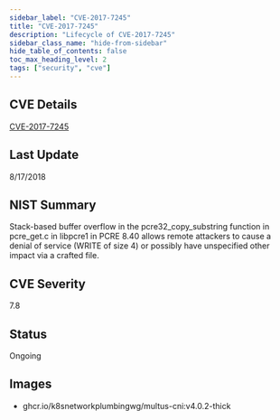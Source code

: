 ```yaml
---
sidebar_label: "CVE-2017-7245"
title: "CVE-2017-7245"
description: "Lifecycle of CVE-2017-7245"
sidebar_class_name: "hide-from-sidebar"
hide_table_of_contents: false
toc_max_heading_level: 2
tags: ["security", "cve"]
---
```


## CVE Details

[CVE-2017-7245](https://nvd.nist.gov/vuln/detail/CVE-2017-7245)


## Last Update

8/17/2018

## NIST Summary

Stack-based buffer overflow in the pcre32_copy_substring function in pcre_get.c in libpcre1 in PCRE 8.40 allows remote attackers to cause a denial of service (WRITE of size 4) or possibly have unspecified other impact via a crafted file.

## CVE Severity

7.8

## Status

Ongoing

## Images

- ghcr.io/k8snetworkplumbingwg/multus-cni:v4.0.2-thick


